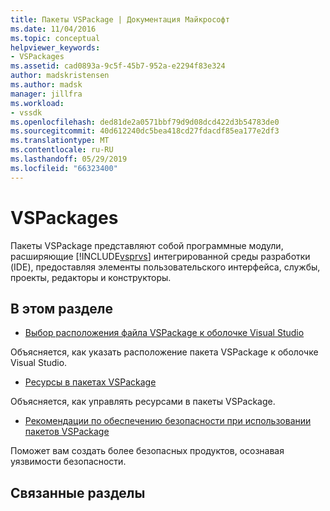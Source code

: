 ```yaml
---
title: Пакеты VSPackage | Документация Майкрософт
ms.date: 11/04/2016
ms.topic: conceptual
helpviewer_keywords:
- VSPackages
ms.assetid: cad0893a-9c5f-45b7-952a-e2294f83e324
author: madskristensen
ms.author: madsk
manager: jillfra
ms.workload:
- vssdk
ms.openlocfilehash: ded81de2a0571bbf79d9d08dcd422d3b54783de0
ms.sourcegitcommit: 40d612240dc5bea418cd27fdacdf85ea177e2df3
ms.translationtype: MT
ms.contentlocale: ru-RU
ms.lasthandoff: 05/29/2019
ms.locfileid: "66323400"
---
```

# <a name="vspackages"></a>VSPackages
Пакеты VSPackage представляют собой программные модули, расширяющие [!INCLUDE[vsprvs](../../code-quality/includes/vsprvs_md.md)] интегрированной среды разработки (IDE), предоставляя элементы пользовательского интерфейса, службы, проекты, редакторы и конструкторы.

## <a name="in-this-section"></a>В этом разделе
- [Выбор расположения файла VSPackage к оболочке Visual Studio](../../extensibility/internals/specifying-vspackage-file-location-to-the-vs-shell.md)

 Объясняется, как указать расположение пакета VSPackage к оболочке Visual Studio.

- [Ресурсы в пакетах VSPackage](../../extensibility/internals/resources-in-vspackages.md)

 Объясняется, как управлять ресурсами в пакеты VSPackage.

- [Рекомендации по обеспечению безопасности при использовании пакетов VSPackage](../../extensibility/internals/best-practices-for-security-in-vspackages.md)

 Поможет вам создать более безопасных продуктов, осознавая уязвимости безопасности.

## <a name="related-sections"></a>Связанные разделы